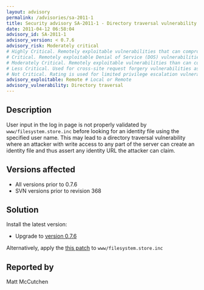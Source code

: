 ```yaml
---
layout: advisory
permalink: /advisories/sa-2011-1
title: Security advisory SA-2011-1 - Directory traversal vulnerability
date: 2011-04-12 06:58:04
advisory_id: SA-2011-1
advisory_version: < 0.7.6
advisory_risk: Moderately critical
# Highly Critical. Remotely exploitable vulnerabilities that can compromise the system. Interaction is not normally required for this exploit to be successful. Exploits have occurred to systems. Includes: Local file inclusion on Windows, Impersonation, privilege escalation
# Critical. Remotely exploitable Denial of Service (DOS) vulnerabilities that can compromise the system but do require user interaction. Vulnerabilities that allow may allow anonymous users (i.e. users not registered at the site) to log in as a site user or take administrative actions. Interaction (such as an administrator viewing a particular page) may be required for this exploit to be successful, or in cases where interaction is not required (such as CSRF) the exploit causes only minor damage. Includes: OpenID impersonation, SQL injection
# Moderately Critical. Remotely exploitable vulnerabilities than can compromise the system. Interaction (such as an administrator viewing a particular page) is required for this exploit to be successful. Exploits have not yet occurred on systems when vulnerability was disclosed. The exploit requires the user to be registered at the site and have some non-default permission, such as creating content. Includes: Cross Site Scripting, Access bypass
# Less Critical. Used for cross-site request forgery vulnerabilities as well as privilege escalation vulnerabilities which require complex chains of events. This rating also includes vulnerabilities which might expose sensitive data to local users. Includes: Session fixation, Cross site request forgery
# Not Critical. Rating is used for limited privilege escalation vulnerabilities and locally Denial of Service (DOS) vulnerabilities. Include: Access bypass
advisory_exploitable: Remote # Local or Remote 
advisory_vulnerability: Directory traversal
---
```


## Description

User input in the log in page is not properly validated by `www/filesystem.store.inc` before looking for an identity file using the specified user name.  This may lead to a directory traversal vulnerability where an attacker with write access to any part of the server can create an identity file and thus assert any identity URL the attacker can claim.
<!--break-->
## Versions affected

 * All versions prior to 0.7.6
 * SVN versions prior to revision 368

## Solution

Install the latest version:

 * Upgrade to [version 0.7.6](/download)

Alternatively, apply the [this patch](https://sourceforge.net/apps/trac/simpleid/raw-attachment/ticket/70/filesystem.store.inc.patch) to `www/filesystem.store.inc`

## Reported by

Matt McCutchen